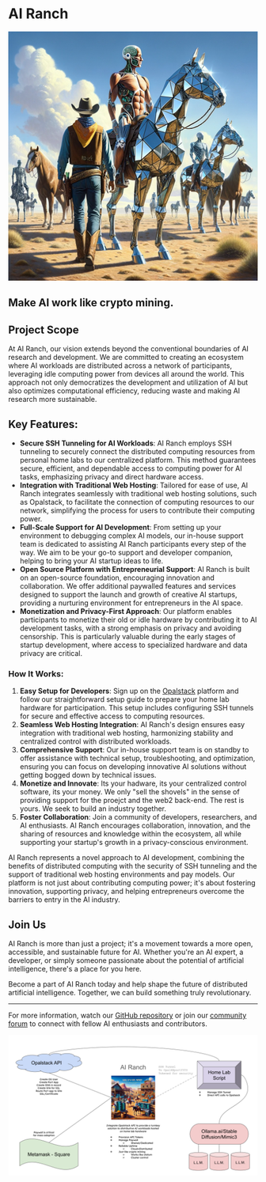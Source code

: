# AI Ranch
![splash](splash.webp)

## Make AI work like crypto mining. 

## Project Scope

At AI Ranch, our vision extends beyond the conventional boundaries of AI research and development. We are committed to creating an ecosystem where AI workloads are distributed across a network of participants, leveraging idle computing power from devices all around the world. This approach not only democratizes the development and utilization of AI but also optimizes computational efficiency, reducing waste and making AI research more sustainable.

## Key Features:

- **Secure SSH Tunneling for AI Workloads**: AI Ranch employs SSH tunneling to securely connect the distributed computing resources from personal home labs to our centralized platform. This method guarantees secure, efficient, and dependable access to computing power for AI tasks, emphasizing privacy and direct hardware access.
- **Integration with Traditional Web Hosting**: Tailored for ease of use, AI Ranch integrates seamlessly with traditional web hosting solutions, such as Opalstack, to facilitate the connection of computing resources to our network, simplifying the process for users to contribute their computing power.
- **Full-Scale Support for AI Development**: From setting up your environment to debugging complex AI models, our in-house support team is dedicated to assisting AI Ranch participants every step of the way. We aim to be your go-to support and developer companion, helping to bring your AI startup ideas to life.
- **Open Source Platform with Entrepreneurial Support**: AI Ranch is built on an open-source foundation, encouraging innovation and collaboration. We offer additional paywalled features and services designed to support the launch and growth of creative AI startups, providing a nurturing environment for entrepreneurs in the AI space.
- **Monetization and Privacy-First Approach**: Our platform enables participants to monetize their old or idle hardware by contributing it to AI development tasks, with a strong emphasis on privacy and avoiding censorship. This is particularly valuable during the early stages of startup development, where access to specialized hardware and data privacy are critical.

### How It Works:

1. **Easy Setup for Developers**: Sign up on the [Opalstack](https://opalstack.com/) platform and follow our straightforward setup guide to prepare your home lab hardware for participation. This setup includes configuring SSH tunnels for secure and effective access to computing resources.
2. **Seamless Web Hosting Integration**: AI Ranch's design ensures easy integration with traditional web hosting, harmonizing stability and centralized control with distributed workloads. 
4. **Comprehensive Support**: Our in-house support team is on standby to offer assistance with technical setup, troubleshooting, and optimization, ensuring you can focus on developing innovative AI solutions without getting bogged down by technical issues.
5. **Monetize and Innovate**: Its your hadware, its your centralized control software, its your money. We only "sell the shovels" in the sense of providing support for the proejct and the web2 back-end. The rest is yours. We seek to build an industry together.
6. **Foster Collaboration**: Join a community of developers, researchers, and AI enthusiasts. AI Ranch encourages collaboration, innovation, and the sharing of resources and knowledge within the ecosystem, all while supporting your startup's growth in a privacy-conscious environment.

AI Ranch represents a novel approach to AI development, combining the benefits of distributed computing with the security of SSH tunneling and the support of traditional web hosting environments and pay models. Our platform is not just about contributing computing power; it's about fostering innovation, supporting privacy, and helping entrepreneurs overcome the barriers to entry in the AI industry.

## Join Us

AI Ranch is more than just a project; it's a movement towards a more open, accessible, and sustainable future for AI. Whether you're an AI expert, a developer, or simply someone passionate about the potential of artificial intelligence, there's a place for you here.

Become a part of AI Ranch today and help shape the future of distributed artificial intelligence. Together, we can build something truly revolutionary.

---

For more information, watch our [GitHub repository]([#](https://github.com/d3cline/airanch/)) or join our [community forum](https://community.opalstack.com/) to connect with fellow AI enthusiasts and contributors.



![scope](scope.png)
